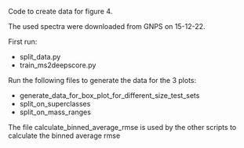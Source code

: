 Code to create data for figure 4.

The used spectra were downloaded from GNPS on 15-12-22.

First run:
- split_data.py
- train_ms2deepscore.py

Run the following files to generate the data for the 3 plots:
- generate_data_for_box_plot_for_different_size_test_sets
- split_on_superclasses
- split_on_mass_ranges

The file calculate_binned_average_rmse is used by the other scripts to calculate the binned average rmse
